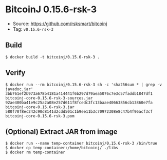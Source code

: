 # BitcoinJ 0.15.6-rsk-3

* Source: https://github.com/rsksmart/bitcoinj
* Tag: `v0.15.6-rsk-3`

## Build

```
$ docker build -t bitcoinj/0.15.6-rsk-3 .
```

## Verify

```
$ docker run --rm bitcoinj/0.15.6-rsk-3 sh -c 'sha256sum * | grep -v javadoc.jar'
3bb761ef2b973a678b4181a414441f6b297d79aea5076c7e3c57faddb1847df1  bitcoinj-core-0.15.6-rsk-3-sources.jar
92ae400ba41e9c25a2a08e257d611f8fcedc3fc13baae40663856cb13860e7fa  bitcoinj-core-0.15.6-rsk-3.jar
580f70f8ec242c90d8141d2cdd501c1b9ee11b3c70972308e8c47b4f96acf3cf  bitcoinj-core-0.15.6-rsk-3.pom
```

## (Optional) Extract JAR from image

```
$ docker run --name temp-container bitcoinj/0.15.6-rsk-3 /bin/true
$ docker cp temp-container:/home/bitcoinj/ ./libs
$ docker rm temp-container
```
